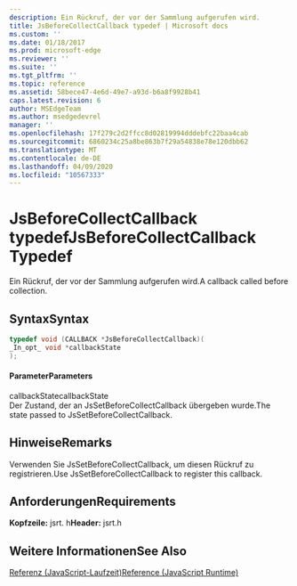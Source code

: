 ```yaml
---
description: Ein Rückruf, der vor der Sammlung aufgerufen wird.
title: JsBeforeCollectCallback typedef | Microsoft docs
ms.custom: ''
ms.date: 01/18/2017
ms.prod: microsoft-edge
ms.reviewer: ''
ms.suite: ''
ms.tgt_pltfrm: ''
ms.topic: reference
ms.assetid: 58bece47-4e6d-49e7-a93d-b6a8f9928b41
caps.latest.revision: 6
author: MSEdgeTeam
ms.author: msedgedevrel
manager: ''
ms.openlocfilehash: 17f279c2d2ffcc8d02819994dddebfc22baa4cab
ms.sourcegitcommit: 6860234c25a8be863b7f29a54838e78e120dbb62
ms.translationtype: MT
ms.contentlocale: de-DE
ms.lasthandoff: 04/09/2020
ms.locfileid: "10567333"
---
```

# <span data-ttu-id="8652a-103">JsBeforeCollectCallback typedef</span><span class="sxs-lookup"><span data-stu-id="8652a-103">JsBeforeCollectCallback Typedef</span></span>
<span data-ttu-id="8652a-104">Ein Rückruf, der vor der Sammlung aufgerufen wird.</span><span class="sxs-lookup"><span data-stu-id="8652a-104">A callback called before collection.</span></span>  
  
## <span data-ttu-id="8652a-105">Syntax</span><span class="sxs-lookup"><span data-stu-id="8652a-105">Syntax</span></span>  
  
```cpp  
typedef void (CALLBACK *JsBeforeCollectCallback)(  
_In_opt_ void *callbackState  
);  
```  
  
#### <span data-ttu-id="8652a-106">Parameter</span><span class="sxs-lookup"><span data-stu-id="8652a-106">Parameters</span></span>  
 <span data-ttu-id="8652a-107">callbackState</span><span class="sxs-lookup"><span data-stu-id="8652a-107">callbackState</span></span>  
 <span data-ttu-id="8652a-108">Der Zustand, der an JsSetBeforeCollectCallback übergeben wurde.</span><span class="sxs-lookup"><span data-stu-id="8652a-108">The state passed to JsSetBeforeCollectCallback.</span></span>  
  
## <span data-ttu-id="8652a-109">Hinweise</span><span class="sxs-lookup"><span data-stu-id="8652a-109">Remarks</span></span>  
 <span data-ttu-id="8652a-110">Verwenden Sie JsSetBeforeCollectCallback, um diesen Rückruf zu registrieren.</span><span class="sxs-lookup"><span data-stu-id="8652a-110">Use JsSetBeforeCollectCallback to register this callback.</span></span>  
  
## <span data-ttu-id="8652a-111">Anforderungen</span><span class="sxs-lookup"><span data-stu-id="8652a-111">Requirements</span></span>  
 <span data-ttu-id="8652a-112">**Kopfzeile:** jsrt. h</span><span class="sxs-lookup"><span data-stu-id="8652a-112">**Header:** jsrt.h</span></span>  
  
## <span data-ttu-id="8652a-113">Weitere Informationen</span><span class="sxs-lookup"><span data-stu-id="8652a-113">See Also</span></span>  
 [<span data-ttu-id="8652a-114">Referenz (JavaScript-Laufzeit)</span><span class="sxs-lookup"><span data-stu-id="8652a-114">Reference (JavaScript Runtime)</span></span>](../chakra-hosting/reference-javascript-runtime.md)